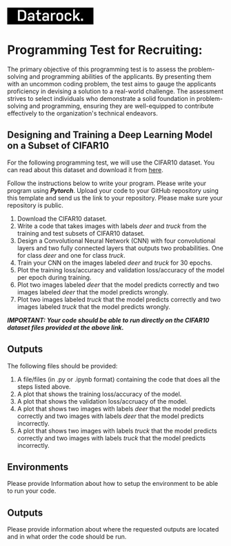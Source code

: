 ![Datarock](assets/datarock_logo_2_rect.jpeg)


# Programming Test for Recruiting:

The primary objective of this programming test is to assess the problem-solving and programming abilities of the applicants. By presenting them with an uncommon coding problem, the test aims to gauge the applicants proficiency in devising a solution to a real-world challenge. The assessment strives to select individuals who demonstrate a solid foundation in problem-solving and programming, ensuring they are well-equipped to contribute effectively to the organization's technical endeavors.

## Designing and Training a Deep Learning Model on a Subset of CIFAR10

For the following programming test, we will use the CIFAR10 dataset. You can read about this dataset and download it from [here](https://www.cs.toronto.edu/~kriz/cifar.html).

Follow the instructions below to write your program. Please write your program using ***Pytorch***. Upload your code to your GitHub repository using this template and send us the link to your repository. Please make sure your repository is public. 

1. Download the CIFAR10 dataset.
2. Write a code that takes images with labels *deer* and *truck* from the training and test subsets of CIFAR10 dataset.  
3. Design a Convolutional Neural Network (CNN) with four convolutional layers and two fully connected layers that outputs two probabilities. One for class *deer* and one for class *truck*.
4. Train your CNN on the images labeled *deer* and *truck* for 30 epochs.
5. Plot the training loss/accuracy and validation loss/accuracy of the model per epoch during training.
6. Plot two images labeled *deer* that the model predicts correctly and two images labeled *deer* that the model predicts wrongly.
7. Plot two images labeled *truck* that the model predicts correctly and two images labeled *truck* that the model predicts wrongly.

***IMPORTANT: Your code should be able to run directly on the CIFAR10 dataset files provided at the above link.*** 

## Outputs

The following files should be provided:

1. A file/files (in .py or .ipynb format) containing the code that does all the steps listed above.
2. A plot that shows the training loss/accuracy of the model. 
3. A plot that shows the validation loss/accruacy of the model. 
4. A plot that shows two images with labels *deer* that the model predicts correctly and two images with labels *deer* that the model predicts incorrectly. 
5. A plot that shows two images with labels *truck* that the model predicts correctly and two images with labels *truck* that the model predicts incorrectly.


## Environments

Please provide Information about how to setup the environment to be able to run your code. 


## Outputs 

Please provide information about where the requested outputs are located and in what order the code should be run. 